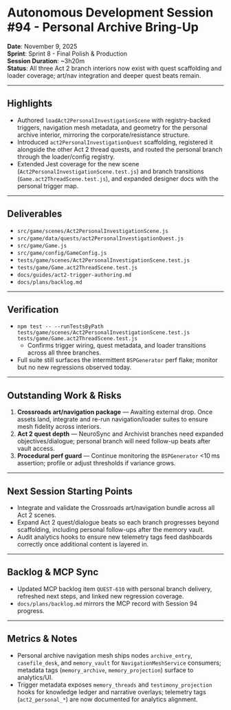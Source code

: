 # Autonomous Development Session #94 - Personal Archive Bring-Up  
**Date**: November 9, 2025  
**Sprint**: Sprint 8 - Final Polish & Production  
**Session Duration**: ~3h20m  
**Status**: All three Act 2 branch interiors now exist with quest scaffolding and loader coverage; art/nav integration and deeper quest beats remain.  

---

## Highlights
- Authored `loadAct2PersonalInvestigationScene` with registry-backed triggers, navigation mesh metadata, and geometry for the personal archive interior, mirroring the corporate/resistance structure.
- Introduced `act2PersonalInvestigationQuest` scaffolding, registered it alongside the other Act 2 thread quests, and routed the personal branch through the loader/config registry.
- Extended Jest coverage for the new scene (`Act2PersonalInvestigationScene.test.js`) and branch transitions (`Game.act2ThreadScene.test.js`), and expanded designer docs with the personal trigger map.

---

## Deliverables
- `src/game/scenes/Act2PersonalInvestigationScene.js`
- `src/game/data/quests/act2PersonalInvestigationQuest.js`
- `src/game/Game.js`
- `src/game/config/GameConfig.js`
- `tests/game/scenes/Act2PersonalInvestigationScene.test.js`
- `tests/game/Game.act2ThreadScene.test.js`
- `docs/guides/act2-trigger-authoring.md`
- `docs/plans/backlog.md`

---

## Verification
- `npm test -- --runTestsByPath tests/game/scenes/Act2PersonalInvestigationScene.test.js tests/game/Game.act2ThreadScene.test.js`
  - Confirms trigger wiring, quest metadata, and loader transitions across all three branches.
- Full suite still surfaces the intermittent `BSPGenerator` perf flake; monitor but no new regressions observed today.

---

## Outstanding Work & Risks
1. **Crossroads art/navigation package** — Awaiting external drop. Once assets land, integrate and re-run navigation/loader suites to ensure mesh fidelity across interiors.
2. **Act 2 quest depth** — NeuroSync and Archivist branches need expanded objectives/dialogue; personal branch will need follow-up beats after vault access.
3. **Procedural perf guard** — Continue monitoring the `BSPGenerator` <10 ms assertion; profile or adjust thresholds if variance grows.

---

## Next Session Starting Points
- Integrate and validate the Crossroads art/navigation bundle across all Act 2 scenes.
- Expand Act 2 quest/dialogue beats so each branch progresses beyond scaffolding, including personal follow-ups after the memory vault.
- Audit analytics hooks to ensure new telemetry tags feed dashboards correctly once additional content is layered in.

---

## Backlog & MCP Sync
- Updated MCP backlog item `QUEST-610` with personal branch delivery, refreshed next steps, and linked new regression coverage.
- `docs/plans/backlog.md` mirrors the MCP record with Session 94 progress.

---

## Metrics & Notes
- Personal archive navigation mesh ships nodes `archive_entry`, `casefile_desk`, and `memory_vault` for `NavigationMeshService` consumers; metadata tags (`memory_archive`, `memory_projection`) surface to analytics/UI.
- Trigger metadata exposes `memory_threads` and `testimony_projection` hooks for knowledge ledger and narrative overlays; telemetry tags (`act2_personal_*`) are now documented for analytics alignment.
